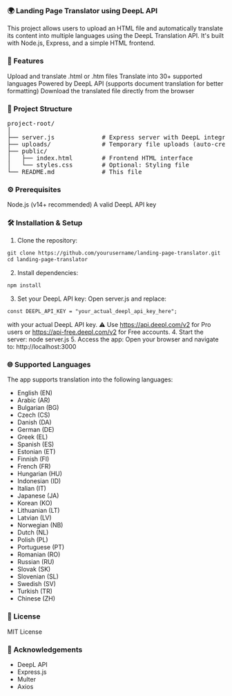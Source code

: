### 🌍 Landing Page Translator using DeepL API
This project allows users to upload an HTML file and automatically translate its content into multiple languages using the DeepL Translation API. It's built with Node.js, Express, and a simple HTML frontend.

### 🚀 Features
Upload and translate .html or .htm files
Translate into 30+ supported languages
Powered by DeepL API (supports document translation for better formatting)
Download the translated file directly from the browser

### 📁 Project Structure
<pre>
project-root/
│
├── server.js             # Express server with DeepL integration
├── uploads/              # Temporary file uploads (auto-created by multer)
├── public/
│   ├── index.html        # Frontend HTML interface
│   └── styles.css        # Optional: Styling file
└── README.md             # This file
</pre>

### ⚙️ Prerequisites
Node.js (v14+ recommended)
A valid DeepL API key

### 🛠 Installation & Setup
1. Clone the repository:
```markdown
git clone https://github.com/yourusername/landing-page-translator.git
cd landing-page-translator
```
2. Install dependencies:
```markdown
npm install
```
3. Set your DeepL API key:
Open server.js and replace:
```markdown
const DEEPL_API_KEY = "your_actual_deepl_api_key_here";
```
with your actual DeepL API key.
⚠️ Use https://api.deepl.com/v2 for Pro users or https://api-free.deepl.com/v2 for Free accounts.
4. Start the server:
node server.js
5. Access the app:
Open your browser and navigate to:
http://localhost:3000

### 🌐 Supported Languages
The app supports translation into the following languages:
* English (EN)
* Arabic (AR)
* Bulgarian (BG)
* Czech (CS)
* Danish (DA)
* German (DE)
* Greek (EL)
* Spanish (ES)
* Estonian (ET)
* Finnish (FI)
* French (FR)
* Hungarian (HU)
* Indonesian (ID)
* Italian (IT)
* Japanese (JA)
* Korean (KO)
* Lithuanian (LT)
* Latvian (LV)
* Norwegian (NB)
* Dutch (NL)
* Polish (PL)
* Portuguese (PT)
* Romanian (RO)
* Russian (RU)
* Slovak (SK)
* Slovenian (SL)
* Swedish (SV)
* Turkish (TR)
* Chinese (ZH)

### 📄 License
MIT License

### 🙌 Acknowledgements
* DeepL API
* Express.js
* Multer
* Axios